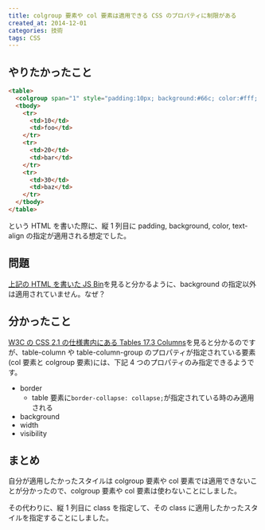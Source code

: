 ```yaml
---
title: colgroup 要素や col 要素は適用できる CSS のプロパティに制限がある
created_at: 2014-12-01
categories: 技術
tags: CSS
---
```


## やりたかったこと

```html
<table>
  <colgroup span="1" style="padding:10px; background:#66c; color:#fff; text-align: center;" />
  <tbody>
    <tr>
      <td>10</td>
      <td>foo</td>
    </tr>
    <tr>
      <td>20</td>
      <td>bar</td>
    </tr>
    <tr>
      <td>30</td>
      <td>baz</td>
    </tr>
  </tbody>
</table>
```

という HTML を書いた際に、縦 1 列目に padding, background, color, text-align の指定が適用される想定でした。

## 問題

[上記の HTML を書いた JS Bin](http://jsbin.com/xaleva/4/edit?html,output)を見ると分かるように、background の指定以外は適用されていません。なぜ？

## 分かったこと

[W3C の CSS 2.1 の仕様書内にある Tables 17.3 Columns](http://www.w3.org/TR/CSS21/tables.html#columns)を見ると分かるのですが、table-column や table-column-group のプロパティが指定されている要素(col 要素と colgroup 要素)には、下記 4 つのプロパティのみ指定できるようです。

- border
  - table 要素に`border-collapse: collapse;`が指定されている時のみ適用される
- background
- width
- visibility

## まとめ

自分が適用したかったスタイルは colgroup 要素や col 要素では適用できないことが分かったので、colgroup 要素や col 要素は使わないことにしました。

その代わりに、縦 1 列目に class を指定して、その class に適用したかったスタイルを指定することにしました。

